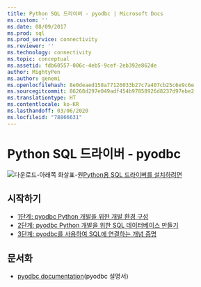 ```yaml
---
title: Python SQL 드라이버 - pyodbc | Microsoft Docs
ms.custom: ''
ms.date: 08/09/2017
ms.prod: sql
ms.prod_service: connectivity
ms.reviewer: ''
ms.technology: connectivity
ms.topic: conceptual
ms.assetid: fdb60557-006c-4eb5-9cef-2eb392e862de
author: MightyPen
ms.author: genemi
ms.openlocfilehash: 8e0deaed158a77126033b27c7a407cb25c6e9c6e
ms.sourcegitcommit: 86268d297e049adf454b97858926d8237d97ebe2
ms.translationtype: HT
ms.contentlocale: ko-KR
ms.lasthandoff: 03/06/2020
ms.locfileid: "78866631"
---
```

# <a name="python-sql-driver---pyodbc"></a>Python SQL 드라이버 - pyodbc

![다운로드-아래쪽 화살표-원](../../../ssms/media/download-icon.png)[Python용 SQL 드라이버를 설치하려면](../../sql-connection-libraries.md#anchor-20-drivers-relational-access)

## <a name="getting-started"></a>시작하기

* [1단계: pyodbc Python 개발을 위한 개발 환경 구성](step-1-configure-development-environment-for-pyodbc-python-development.md)  
* [2단계: pyodbc Python 개발을 위한 SQL 데이터베이스 만들기](step-2-create-a-sql-database-for-pyodbc-python-development.md)  
* [3단계: pyodbc를 사용하여 SQL에 연결하는 개념 증명](step-3-proof-of-concept-connecting-to-sql-using-pyodbc.md)  

## <a name="documentation"></a>문서화

* [pyodbc documentation](https://mkleehammer.github.io/pyodbc/)(pyodbc 설명서)  
